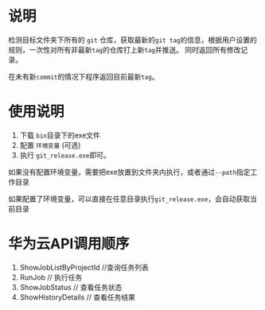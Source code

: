 # 说明

检测目标文件夹下所有的 `git` 仓库，获取最新的`git tag`的信息，根据用户设置的规则，一次性对所有非最新`tag`的仓库打上新`tag`并推送。
同时返回所有修改记录。

在未有新`commit`的情况下程序返回目前最新`tag`。

# 使用说明

1. 下载 `bin`目录下的exe文件
2. 配置 `环境变量` (可选)
3. 执行 `git_release.exe`即可。

如果没有配置环境变量，需要把exe放置到文件夹内执行，或者通过`--path`指定工作目录

如果配置了环境变量，可以直接在任意目录执行`git_release.exe`，会自动获取当前目录

# 华为云API调用顺序
1. ShowJobListByProjectId //查询任务列表
1. RunJob // 执行任务
2. ShowJobStatus // 查看任务状态
3. ShowHistoryDetails // 查看任务结果